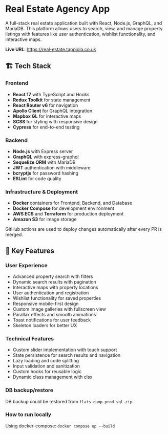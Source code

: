 # Real Estate Agency App

A full-stack real estate application built with React, Node.js, GraphQL, and MariaDB. This platform allows users to search, view, and manage property listings with features like user authentication, wishlist functionality, and interactive maps.

**Live URL**: https://real-estate.tappiola.co.uk

## 🏗️ Tech Stack

### Frontend
- **React 17** with TypeScript and Hooks
- **Redux Toolkit** for state management
- **React Router v6** for navigation
- **Apollo Client** for GraphQL integration
- **Mapbox GL** for interactive maps
- **SCSS** for styling with responsive design
- **Cypress** for end-to-end testing

### Backend
- **Node.js** with Express server
- **GraphQL** with express-graphql
- **Sequelize ORM** with MariaDB
- **JWT** authentication with middleware
- **bcryptjs** for password hashing
- **ESLint** for code quality

### Infrastructure & Deployment
- **Docker** containers for Frontend, Backend, and Database
- **Docker Compose** for development environment
- **AWS ECS** and **Terraform** for production deployment
- **Amazon S3** for image storage

GitHub actions are used to deploy changes automatically after every PR is merged.

## 🚀 Key Features

### User Experience
- Advanced property search with filters
- Dynamic search results with pagination
- Interactive maps with property locations
- User authentication and registration
- Wishlist functionality for saved properties
- Responsive mobile-first design
- Custom image galleries with fullscreen view
- Parallax effects and smooth animations
- Toast notifications for user feedback
- Skeleton loaders for better UX

### Technical Features
- Custom slider implementation with touch support
- State persistence for search results and navigation
- Lazy loading and code splitting
- Input validation and sanitization
- Custom hooks for reusable logic
- Dynamic class management with clsx

### DB backup/restore

DB backup could be restored from `flats-dump-prod.sql.zip`.

### How to run locally

Using docker-compose: `docker compose up --build`
